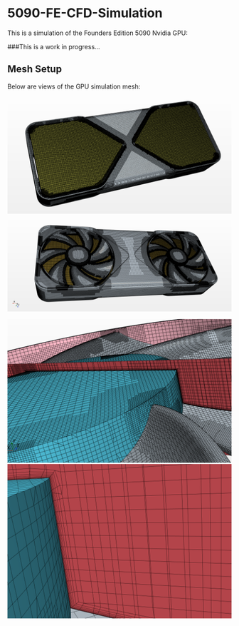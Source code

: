 # 5090-FE-CFD-Simulation
This is a simulation of the Founders Edition 5090 Nvidia GPU:

###This is a work in progress...

## Mesh Setup

Below are views of the GPU simulation mesh:

![GPU Mesh - Front View](GPU_Mesh_1.png)
![GPU Mesh - Isometric View](GPU_Mesh_2.png)

![GPU Mesh - Boundary Layer](BL_1.png)
![GPU Mesh - Boundary Layer Zoomed](BL_2.png)
